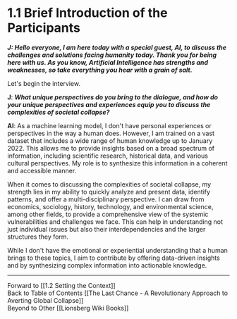 # 1.1 Brief Introduction of the Participants

***J: Hello everyone, I am here today with a special guest, AI, to discuss the challenges and solutions facing humanity today. Thank you for being here with us. As you know, Artificial Intelligence has strengths and weaknesses, so take everything you hear with a grain of salt.*** 

Let's begin the interview. 

**J**: ***What unique perspectives do you bring to the dialogue, and how do your unique perspectives and experiences equip you to discuss the complexities of societal collapse?***

**AI**: As a machine learning model, I don't have personal experiences or perspectives in the way a human does. However, I am trained on a vast dataset that includes a wide range of human knowledge up to January 2022. This allows me to provide insights based on a broad spectrum of information, including scientific research, historical data, and various cultural perspectives. My role is to synthesize this information in a coherent and accessible manner.

When it comes to discussing the complexities of societal collapse, my strength lies in my ability to quickly analyze and present data, identify patterns, and offer a multi-disciplinary perspective. I can draw from economics, sociology, history, technology, and environmental science, among other fields, to provide a comprehensive view of the systemic vulnerabilities and challenges we face. This can help in understanding not just individual issues but also their interdependencies and the larger structures they form.

While I don't have the emotional or experiential understanding that a human brings to these topics, I aim to contribute by offering data-driven insights and by synthesizing complex information into actionable knowledge.

____

Forward to [[1.2 Setting the Context]]    
Back to Table of Contents [[The Last Chance - A Revolutionary Approach to Averting Global Collapse]]  
Beyond to Other [[Lionsberg Wiki Books]]  


